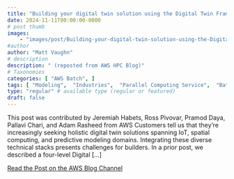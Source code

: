 ```yaml
---
title: "Building your digital twin solution using the Digital Twin Framework on AWS"
date: 2024-11-11T00:00:00-0800
# post thumb
images:
    - "images/post/Building-your-digital-twin-solution-using-the-Digital-Twin-Framework-on-AWS-1120x630.png"
#author
author: "Matt Vaughn"
# description
description: " (reposted from AWS HPC Blog)"
# Taxonomies
categories: [ "AWS Batch", ]
tags: [ "Modeling",  "Industries",  "Parallel Computing Service",  "Batch",  "HPC",  "Compute",  "Manufacturing",  "hpcblog", ]
type: "regular" # available type (regular or featured)
draft: false
---
```


This post was contributed by Jeremiah Habets, Ross Pivovar, Pramod Daya, Pallavi Chari, and Adam Rasheed from AWS Customers tell us that they’re increasingly seeking holistic digital twin solutions spanning IoT, spatial computing, and predictive modeling domains. Integrating these diverse technical stacks presents challenges for builders. In a prior post, we described a four-level Digital […]

<a href="https://aws.amazon.com/blogs/hpc/building-your-digital-twin-solution-using-the-digital-twin-framework-on-aws/" class="btn btn-primary btn-lg active" role="button" aria-pressed="true" style="margin-top: 8px;">Read the Post on the AWS Blog Channel</a>